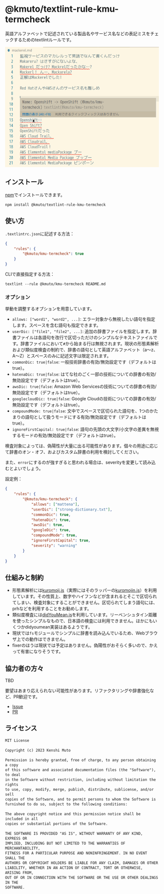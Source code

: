 # @kmuto/textlint-rule-kmu-termcheck

英語アルファベットで記述されている製品名やサービス名などの表記ミスをチェックするためのtextlintルールです。

![Visual Studio Codeでの動作例](./images/textlint-vscode.png)

## インストール

[npm](https://www.npmjs.com/)でインストールできます。

```
npm install @kmuto/textlint-rule-kmu-termcheck
```

## 使い方

`.textlintrc.json`に記述する方法：

```json
{
    "rules": {
        "@kmuto/kmu-termcheck": true
    }
}
```

CLIで直接指定する方法：

```
textlint --rule @kmuto/kmu-termcheck README.md
```

### オプション

挙動を調整するオプションを用意しています。

- `allows: ["word1", "word2", ...]`: エラー対象から無視したい語句を指定します。スペースを含む語句も指定できます。
- `userDic: ["file1", "file2", ...]`: 追加の辞書ファイルを指定します。辞書ファイルは各語句を改行で区切っただけのシンプルなテキストファイルです。辞書ファイルにおいて`#`から始まる行は無視されます。現状の形態素解析および類似度検査の制約で、辞書の語句として英語アルファベット（a〜z、A〜Z）とスペースのみに記述文字は限定されます。
- `commonDic: true|false`: 一般技術辞書の有効/無効設定です（デフォルトはtrue）。
- `hatenaDic: true|false`: はてな社のごく一部の技術についての辞書の有効/無効設定です（デフォルトはtrue）。
- `awsDic: true|false`: Amazon Web Servicesの技術についての辞書の有効/無効設定です（デフォルトはtrue）。
- `googlecloudDic: true|false`: Google Cloudの技術についての辞書の有効/無効設定です（デフォルトはtrue）。
- `compoundMode: true|false`: 文中でスペースで区切られた語句を、1つのかたまりの語句として扱うモードにする有効/無効設定です（デフォルトはtrue）。
- `ignoreFirstCapital: true|false`: 語句の先頭の大文字/小文字の差異を無視するモードの有効/無効設定です（デフォルトはtrue）。

検査対象によっては、偽陽性が大量に出る可能性があります。個々の用途に応じて辞書のオン・オフ、およびカスタム辞書の利用を検討してください。

また、`error`にするのが強すぎると思われる場合は、severityを変更して読み込むとよいでしょう。

設定例：
```json
{
    "rules": {
        "@kmuto/kmu-termcheck": {
            "allows": ["mattena"],
            "userDic": ["strong-dictionary.txt"],
            "commonDic": true,
            "hatenaDic": true,
            "awsDic": true,
            "googleDic": true,
            "compoundMode": true,
            "ignoreFirstCapital": true,
            "severity": "warning"
        }
    }
}
```

## 仕組みと制約

- 形態素解析には[kuromoji.js](https://github.com/takuyaa/kuromoji.js)（実際にはそのラッパーの[kuromojin.js](https://github.com/azu/kuromojin)）を利用しています。その性質上、数字やハイフンなどが含まれるとそこで区切られてしまい、検査対象にすることができません。区切られてしまう語句には、prhなどを利用することをお勧めします。
- 類似度検査には[didYouMean.js](https://github.com/dcporter/didyoumean.js)を利用しています。リーベンシュタイン距離を使ったシンプルなもので、日本語の検査には利用できません。ほかにもいくつかdidyoumean実装はあるようです。
- 現状では`fs`モジュールでシンプルに辞書を読み込んでいるため、Webブラウザ上での動作はできません。
- fixerのほうは現状では予定はありません。偽陽性がおそらく多いので、かえって有害になりそうです。

## 協力者の方々

TBD

要望はあまり応えられない可能性があります。リファクタリングや辞書強化など、PR歓迎です。

- [Issue](https://github.com/kmuto/textlint-rule-kmu-termcheck/issues)
- [PR](https://github.com/kmuto/textlint-rule-kmu-termcheck/pulls)

## ライセンス

```
MIT License

Copyright (c) 2023 Kenshi Muto

Permission is hereby granted, free of charge, to any person obtaining a copy
of this software and associated documentation files (the "Software"), to deal
in the Software without restriction, including without limitation the rights
to use, copy, modify, merge, publish, distribute, sublicense, and/or sell
copies of the Software, and to permit persons to whom the Software is
furnished to do so, subject to the following conditions:

The above copyright notice and this permission notice shall be included in all
copies or substantial portions of the Software.

THE SOFTWARE IS PROVIDED "AS IS", WITHOUT WARRANTY OF ANY KIND, EXPRESS OR
IMPLIED, INCLUDING BUT NOT LIMITED TO THE WARRANTIES OF MERCHANTABILITY,
FITNESS FOR A PARTICULAR PURPOSE AND NONINFRINGEMENT. IN NO EVENT SHALL THE
AUTHORS OR COPYRIGHT HOLDERS BE LIABLE FOR ANY CLAIM, DAMAGES OR OTHER
LIABILITY, WHETHER IN AN ACTION OF CONTRACT, TORT OR OTHERWISE, ARISING FROM,
OUT OF OR IN CONNECTION WITH THE SOFTWARE OR THE USE OR OTHER DEALINGS IN THE
SOFTWARE.
```
